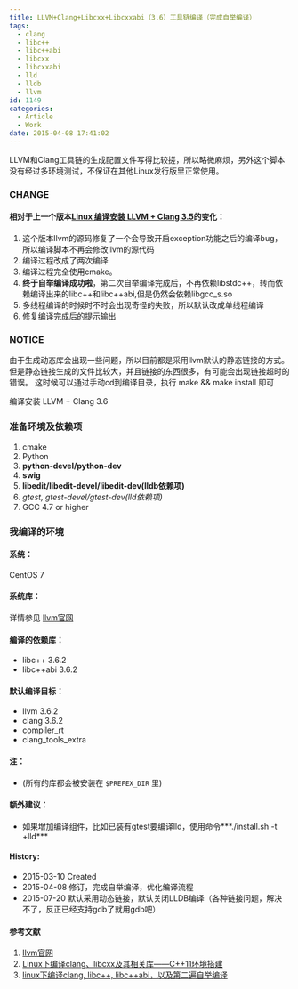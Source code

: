 ```yaml
---
title: LLVM+Clang+Libcxx+Libcxxabi（3.6）工具链编译（完成自举编译）
tags:
  - clang
  - libc++
  - libc++abi
  - libcxx
  - libcxxabi
  - lld
  - lldb
  - llvm
id: 1149
categories:
  - Article
  - Work
date: 2015-04-08 17:41:02
---
```


LLVM和Clang工具链的生成配置文件写得比较搓，所以略微麻烦，另外这个脚本没有经过多环境测试，不保证在其他Linux发行版里正常使用。

### CHANGE

#### 相对于上一个版本[Linux 编译安装 LLVM + Clang 3.5](../3.5)的变化：

1. 这个版本llvm的源码修复了一个会导致开启exception功能之后的编译bug，所以编译脚本不再会修改llvm的源代码
2. 编译过程改成了两次编译
3. 编译过程完全使用cmake。
4. **终于自举编译成功啦**，第二次自举编译完成后，不再依赖libstdc++，转而依赖编译出来的libc++和libc++abi,但是仍然会依赖libgcc_s.so
5. 多线程编译的时候时不时会出现奇怪的失败，所以默认改成单线程编译
6. 修复编译完成后的提示输出

### NOTICE

由于生成动态库会出现一些问题，所以目前都是采用llvm默认的静态链接的方式。但是静态链接生成的文件比较大，并且链接的东西很多，有可能会出现链接超时的错误。
这时候可以通过手动cd到编译目录，执行 make && make install 即可

编译安装 LLVM + Clang 3.6
### 准备环境及依赖项

1. cmake
2. Python
3. **python-devel/python-dev**
4. **swig**
5. **libedit/libedit-devel/libedit-dev(lldb依赖项)**
6. *gtest, gtest-devel/gtest-dev(lld依赖项)*
7. GCC 4.7 or higher

### 我编译的环境
#### 系统：
CentOS 7

#### 系统库：
详情参见 [llvm官网](http://llvm.org/)

#### 编译的依赖库：
+ libc++ 3.6.2
+ libc++abi 3.6.2


#### 默认编译目标：
+ llvm 3.6.2
+ clang 3.6.2
+ compiler_rt 
+ clang_tools_extra

#### 注：
+ (所有的库都会被安装在 `$PREFEX_DIR` 里)

#### 额外建议：
+ 如果增加编译组件，比如已装有gtest要编译lld，使用命令***./install.sh -t +lld*** 

#### History:
+ 2015-03-10     Created
+ 2015-04-08     修订，完成自举编译，优化编译流程
+ 2015-07-20     默认采用动态链接，默认关闭LLDB编译（各种链接问题，解决不了，反正已经支持gdb了就用gdb吧）


#### 参考文献
1. [llvm官网](http://llvm.org/)
2. [Linux下编译clang、libcxx及其相关库——C++11环境搭建](http://www.cnblogs.com/soaliap/archive/2012/07/23/2605278.html)
3. [linux下编译clang, libc++, libc++abi，以及第二遍自举编译 ](http://blog.csdn.net/heartszhang/article/details/17652461)

